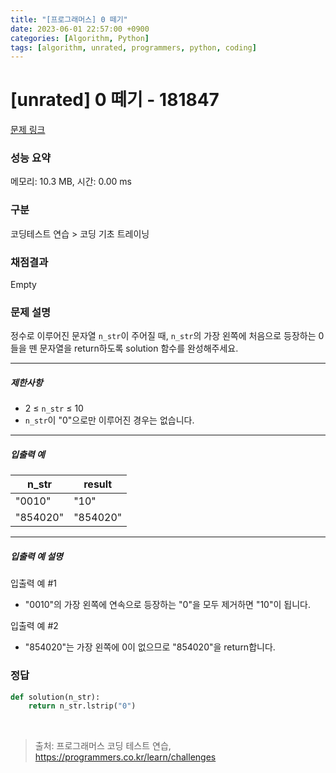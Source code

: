 ```yaml
---
title: "[프로그래머스] 0 떼기"
date: 2023-06-01 22:57:00 +0900
categories: [Algorithm, Python]
tags: [algorithm, unrated, programmers, python, coding]
---
```


# [unrated] 0 떼기 - 181847

[문제 링크](https://school.programmers.co.kr/learn/courses/30/lessons/181847)

### 성능 요약

메모리: 10.3 MB, 시간: 0.00 ms

### 구분

코딩테스트 연습 > 코딩 기초 트레이닝

### 채점결과

Empty

### 문제 설명

<p>정수로 이루어진 문자열 <code>n_str</code>이 주어질 때, <code>n_str</code>의 가장 왼쪽에 처음으로 등장하는 0들을 뗀 문자열을 return하도록 solution 함수를 완성해주세요.</p>

<hr>

<h5>제한사항</h5>

<ul>
<li>2 ≤ <code>n_str</code> ≤ 10</li>
<li><code>n_str</code>이 "0"으로만 이루어진 경우는 없습니다.</li>
</ul>

<hr>

<h5>입출력 예</h5>

| n_str    | result   |
|----------|----------|
| "0010"   | "10"     |
| "854020" | "854020" |

<hr>

<h5>입출력 예 설명</h5>

<p>입출력 예 #1</p>

<ul>
<li>"0010"의 가장 왼쪽에 연속으로 등장하는 "0"을 모두 제거하면 "10"이 됩니다.</li>
</ul>

<p>입출력 예 #2</p>

<ul>
<li>"854020"는 가장 왼쪽에 0이 없으므로 "854020"을 return합니다.</li>
</ul>

### 정답

```python
def solution(n_str):
    return n_str.lstrip("0")
```

<br>

> 출처: 프로그래머스 코딩 테스트 연습, https://programmers.co.kr/learn/challenges
